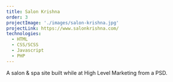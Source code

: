```yaml
---
title: Salon Krishna
order: 3
projectImage: './images/salon-krishna.jpg'
projectLink: https://www.salonkrishna.com/
technologies:
  - HTML
  - CSS/SCSS
  - Javascript
  - PHP
---
```

A salon & spa site built while at High Level Marketing from a PSD.
